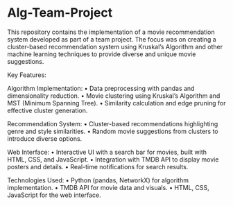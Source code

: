 # Alg-Team-Project
This repository contains the implementation of a movie recommendation system developed as part of a team project. The focus was on creating a cluster-based recommendation system using Kruskal’s Algorithm and other machine learning techniques to provide diverse and unique movie suggestions.

Key Features:

Algorithm Implementation:
	•	Data preprocessing with pandas and dimensionality reduction.
	•	Movie clustering using Kruskal’s Algorithm and MST (Minimum Spanning Tree).
	•	Similarity calculation and edge pruning for effective cluster generation.
 
Recommendation System:
	•	Cluster-based recommendations highlighting genre and style similarities.
	•	Random movie suggestions from clusters to introduce diverse options.

Web Interface:
	•	Interactive UI with a search bar for movies, built with HTML, CSS, and JavaScript.
	•	Integration with TMDB API to display movie posters and details.
	•	Real-time notifications for search results.

Technologies Used:
	•	Python (pandas, NetworkX) for algorithm implementation.
	•	TMDB API for movie data and visuals.
	•	HTML, CSS, JavaScript for the web interface.
